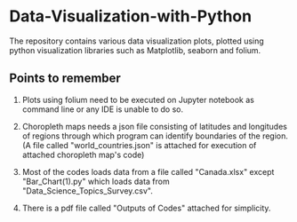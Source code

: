 # Data-Visualization-with-Python
The repository contains various data visualization plots, plotted using python visualization libraries such as Matplotlib, seaborn and folium.

## Points to remember
1. Plots using folium need to be executed on Jupyter notebook as command line or any IDE is unable to do so.

2. Choropleth maps needs a json file consisting of latitudes and longitudes of regions through which program can identify boundaries of the region. (A file called "world_countries.json" is attached for execution of attached choropleth map's code)

3. Most of the codes loads data from a file called "Canada.xlsx" except "Bar_Chart(1).py" which loads data from "Data_Science_Topics_Survey.csv".

4. There is a pdf file called "Outputs of Codes" attached for simplicity.
